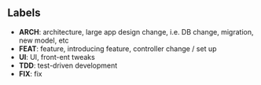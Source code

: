 ## Labels
- **ARCH**: architecture, large app design change, i.e. DB change, migration, new model, etc
- **FEAT**: feature, introducing feature, controller change / set up 
- **UI**: UI, front-ent tweaks
- **TDD**: test-driven development
- **FIX**: fix

